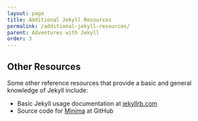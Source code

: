 ```yaml
---
layout: page
title: Additional Jekyll Resources
permalink: /additional-jekyll-resources/
parent: Adventures with Jekyll
order: 3
---
```


## Other Resources

Some other reference resources that provide a basic and general knowledge of Jekyll include:

* Basic Jekyll usage documentation at [jekyllrb.com](https://jekyllrb.com/)
* Source code for [Minima](https://github.com/jekyll/minima) at GitHub